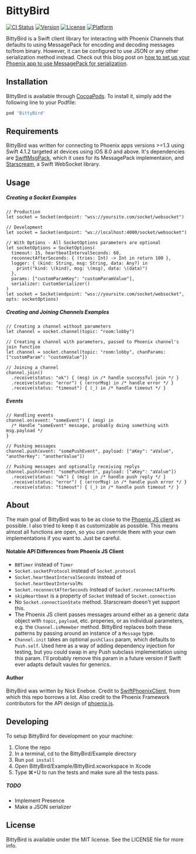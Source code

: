 # BittyBird

[![CI Status](https://img.shields.io/travis/neneboe/BittyBird.svg?style=flat)](https://travis-ci.org/neneboe/BittyBird)
[![Version](https://img.shields.io/cocoapods/v/BittyBird.svg?style=flat)](https://cocoapods.org/pods/BittyBird)
[![License](https://img.shields.io/cocoapods/l/BittyBird.svg?style=flat)](https://cocoapods.org/pods/BittyBird)
[![Platform](https://img.shields.io/cocoapods/p/BittyBird.svg?style=flat)](https://cocoapods.org/pods/BittyBird)

BittyBird is a Swift client library for interacting with Phoenix Channels that defaults to using MessagePack for encoding and decoding messages to/from binary. However, it can be configured to use JSON or any other serialization method instead. Check out this blog post on [how to set up your Phoenix app to use MessagePack for serialization](https://strongwing.studio/2018/07/07/setting-up-phoenix-channels-to-use-messagepack-for-serialization/).

## Installation
BittyBird is available through [CocoaPods](https://cocoapods.org). To install
it, simply add the following line to your Podfile:

```ruby
pod 'BittyBird'
```

## Requirements

BittyBird was written for connecting to Phoenix apps versions >=1.3 using Swift 4.1.2 targeted at devices using iOS 8.0 and above. It's dependencies are [SwiftMsgPack](https://github.com/malcommac/SwiftMsgPack), which it uses for its MessagePack implementaion, and [Starscream](https://github.com/daltoniam/Starscream), a Swift WebSocket library.

## Usage

##### Creating a Socket Examples

    // Production
    let socket = Socket(endpoint: "wss://yoursite.com/socket/websocket")

    // Development
    let socket = Socket(endpoint: "ws://localhost:4000/socket/websocket")
    
    // With Options - All SocketOptions parameters are optional
    let socketOptions = SocketOptions(
      timeout: 15, heartbeatIntervalSeconds: 60,
      reconnectAfterSeconds: { (tries: Int) -> Int in return 100 },
      logger: { (kind: String, msg: String, data: Any?) in
        print("kind: \(kind), msg: \(msg), data: \(data)")   
      },
      params: ["customParamKey": "customParamValue"],
      serializer: CustomSerializer()
    )
    let socket = Socket(endpoint: "wss://yoursite.com/socket/websocket", opts: socketOptions)

##### Creating and Joining Channels Examples

    // Creating a channel without parameters
    let channel = socket.channel(topic: "room:lobby")
    
    // Creating a channel with parameters, passed to Phoenix channel's join function
    let channel = socket.channel(topic: "room:lobby", chanParams: ["customParam": "customValue"])
    
    // Joining a channel
    channel.join()
      .receive(status: "ok") { (msg) in /* handle successful join */ }
      .receive(status: "error") { (errorMsg) in /* handle error */ }
      .receive(status: "timeout") { (_) in /* handle timeout */ }
    
##### Events

    // Handling events
    channel.on(event: "someEvent") { (msg) in
      /* Handle "someEvent" message, probably doing something with msg.payload */ 
    }
    
    // Pushing messages
    channel.push(event: "somePushEvent", payload: ["aKey": "aValue", "anotherKey": "anotherValue"])
    
    // Pushing messages and optionally receiving replys
    channel.push(event: "somePushEvent", payload: ["aKey": "aValue"])
      .receive(status: "ok") { (msg) in /* handle push reply */ }
      .receive(status: "error") { (errorMsg) in /* handle push error */ }
      .receive(status: "timeout") { (_) in /* handle push timeout */ }

## About

The main goal of BittyBird was to be as close to the [Phoenix JS client](https://github.com/phoenixframework/phoenix/blob/master/assets/js/phoenix.js) as possible. I also tried to keep it as customizable as possible. This means almost all functions are open, so you can override them with your own implementations if you want to. Just be careful.

#### Notable API Differences from Phoenix JS Client

  * `BBTimer` instead of `Timer`
  * `Socket.socketProtocol` instead of `Socket.protocol`
  * `Socket.heartbeatIntervalSeconds` instead of `Socket.heartbeatIntervalMs`
  * `Socket.reconnectAfterSeconds` instead of `Socket.reconnectAfterMs`
  * `skipHeartbeat` is a property of `Socket` instead of `Socket.connection`
  * No `Socket.connectionState` method. Starscream doesn't yet support this.
  * The Phoenix JS client passes messages around either as a generic data object with `topic`, `payload`, etc. properies, or as individual parameters, e.g. the `Channel.isMemeber` method. BittyBird replaces both these patterns by passing around an instance of a `Message` type.
  * `Channel.init` takes an optional `pushClass` param, which defaults to `Push.self`. Used here as a way of adding dependency injection for testing, but you could swap in any Push subclass implementation using this param. I'll probably remove this param in a future version if Swift ever adapts default vaules for generics.

#### Author

BittyBird was written by Nick Eneboe. Credit to [SwiftPhoenixClient](https://github.com/davidstump/SwiftPhoenixClient), from which this repo borrows a lot. Also credit to the Phoenix Framework contributors for the API design of [phoenix.js](https://github.com/phoenixframework/phoenix/blob/master/assets/js/phoenix.js).

## Developing

To setup BittyBird for development on your machine:

  1. Clone the repo
  2. In a terminal, cd to the BittyBird/Example directory
  3. Run `pod install`
  4. Open BittyBird/Example/BittyBird.xcworkspace in Xcode
  5. Type ⌘+U to run the tests and make sure all the tests pass.

##### TODO

  * Implement Presence
  * Make a JSON serializer

## License

BittyBird is available under the MIT license. See the LICENSE file for more info.
